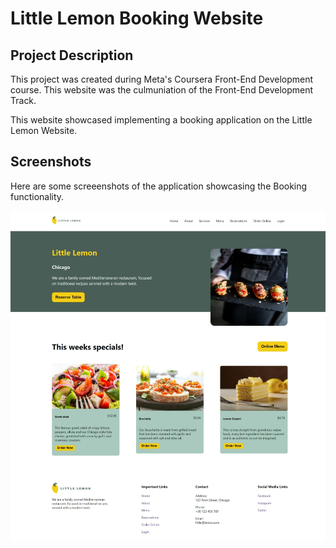 # Little Lemon Booking Website

## Project Description
This project was created during Meta's Coursera Front-End Development course. This website was the culmuniation of the Front-End Development Track.

This website showcased implementing a booking application on the Little Lemon Website.

## Screenshots
Here are some screeenshots of the application showcasing the Booking functionality.

![little lemon website table booking](/src/images/github-cover.png)


